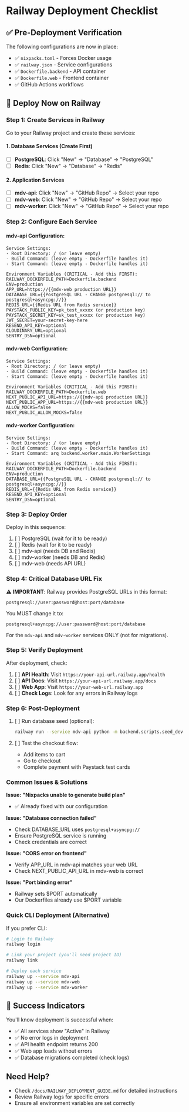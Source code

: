 # Railway Deployment Checklist

## ✅ Pre-Deployment Verification

The following configurations are now in place:
- ✅ `nixpacks.toml` - Forces Docker usage
- ✅ `railway.json` - Service configurations
- ✅ `Dockerfile.backend` - API container
- ✅ `Dockerfile.web` - Frontend container
- ✅ GitHub Actions workflows

## 🚀 Deploy Now on Railway

### Step 1: Create Services in Railway

Go to your Railway project and create these services:

#### 1. Database Services (Create First)
- [ ] **PostgreSQL**: Click "New" → "Database" → "PostgreSQL"
- [ ] **Redis**: Click "New" → "Database" → "Redis"

#### 2. Application Services
- [ ] **mdv-api**: Click "New" → "GitHub Repo" → Select your repo
- [ ] **mdv-web**: Click "New" → "GitHub Repo" → Select your repo
- [ ] **mdv-worker**: Click "New" → "GitHub Repo" → Select your repo

### Step 2: Configure Each Service

#### **mdv-api Configuration:**
```
Service Settings:
- Root Directory: / (or leave empty)
- Build Command: (leave empty - Dockerfile handles it)
- Start Command: (leave empty - Dockerfile handles it)

Environment Variables (CRITICAL - Add this FIRST):
RAILWAY_DOCKERFILE_PATH=Dockerfile.backend
ENV=production
APP_URL=https://{{mdv-web production URL}}
DATABASE_URL={{PostgreSQL URL - CHANGE postgresql:// to postgresql+asyncpg://}}
REDIS_URL={{Redis URL from Redis service}}
PAYSTACK_PUBLIC_KEY=pk_test_xxxxx (or production key)
PAYSTACK_SECRET_KEY=sk_test_xxxxx (or production key)
JWT_SECRET=your-secret-key-here
RESEND_API_KEY=optional
CLOUDINARY_URL=optional
SENTRY_DSN=optional
```

#### **mdv-web Configuration:**
```
Service Settings:
- Root Directory: / (or leave empty)
- Build Command: (leave empty - Dockerfile handles it)
- Start Command: (leave empty - Dockerfile handles it)

Environment Variables (CRITICAL - Add this FIRST):
RAILWAY_DOCKERFILE_PATH=Dockerfile.web
NEXT_PUBLIC_API_URL=https://{{mdv-api production URL}}
NEXT_PUBLIC_APP_URL=https://{{mdv-web production URL}}
ALLOW_MOCKS=false
NEXT_PUBLIC_ALLOW_MOCKS=false
```

#### **mdv-worker Configuration:**
```
Service Settings:
- Root Directory: / (or leave empty)
- Build Command: (leave empty - Dockerfile handles it)
- Start Command: arq backend.worker.main.WorkerSettings

Environment Variables (CRITICAL - Add this FIRST):
RAILWAY_DOCKERFILE_PATH=Dockerfile.backend
ENV=production
DATABASE_URL={{PostgreSQL URL - CHANGE postgresql:// to postgresql+asyncpg://}}
REDIS_URL={{Redis URL from Redis service}}
RESEND_API_KEY=optional
SENTRY_DSN=optional
```

### Step 3: Deploy Order

Deploy in this sequence:
1. [ ] PostgreSQL (wait for it to be ready)
2. [ ] Redis (wait for it to be ready)
3. [ ] mdv-api (needs DB and Redis)
4. [ ] mdv-worker (needs DB and Redis)
5. [ ] mdv-web (needs API URL)

### Step 4: Critical Database URL Fix

⚠️ **IMPORTANT**: Railway provides PostgreSQL URLs in this format:
```
postgresql://user:password@host:port/database
```

You MUST change it to:
```
postgresql+asyncpg://user:password@host:port/database
```

For the `mdv-api` and `mdv-worker` services ONLY (not for migrations).

### Step 5: Verify Deployment

After deployment, check:

1. [ ] **API Health**: Visit `https://your-api-url.railway.app/health`
2. [ ] **API Docs**: Visit `https://your-api-url.railway.app/docs`
3. [ ] **Web App**: Visit `https://your-web-url.railway.app`
4. [ ] **Check Logs**: Look for any errors in Railway logs

### Step 6: Post-Deployment

1. [ ] Run database seed (optional):
   ```bash
   railway run --service mdv-api python -m backend.scripts.seed_dev
   ```

2. [ ] Test the checkout flow:
   - Add items to cart
   - Go to checkout
   - Complete payment with Paystack test cards

### Common Issues & Solutions

**Issue: "Nixpacks unable to generate build plan"**
- ✅ Already fixed with our configuration

**Issue: "Database connection failed"**
- Check DATABASE_URL uses `postgresql+asyncpg://`
- Ensure PostgreSQL service is running
- Check credentials are correct

**Issue: "CORS error on frontend"**
- Verify APP_URL in mdv-api matches your web URL
- Check NEXT_PUBLIC_API_URL in mdv-web is correct

**Issue: "Port binding error"**
- Railway sets $PORT automatically
- Our Dockerfiles already use $PORT variable

### Quick CLI Deployment (Alternative)

If you prefer CLI:
```bash
# Login to Railway
railway login

# Link your project (you'll need project ID)
railway link

# Deploy each service
railway up --service mdv-api
railway up --service mdv-web
railway up --service mdv-worker
```

## 🎉 Success Indicators

You'll know deployment is successful when:
- ✅ All services show "Active" in Railway
- ✅ No error logs in deployment
- ✅ API health endpoint returns 200
- ✅ Web app loads without errors
- ✅ Database migrations completed (check logs)

## Need Help?

- Check `/docs/RAILWAY_DEPLOYMENT_GUIDE.md` for detailed instructions
- Review Railway logs for specific errors
- Ensure all environment variables are set correctly
